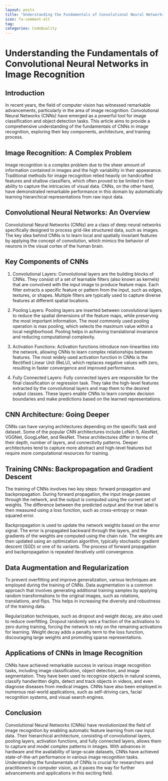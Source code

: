 ```yaml
---
layout: posts
title: "Understanding the Fundamentals of Convolutional Neural Networks in Image Recognition"
icon: fa-comment-alt
tag:      
categories: CodeQuality
---
```



# Understanding the Fundamentals of Convolutional Neural Networks in Image Recognition

## Introduction

In recent years, the field of computer vision has witnessed remarkable advancements, particularly in the area of image recognition. Convolutional Neural Networks (CNNs) have emerged as a powerful tool for image classification and object detection tasks. This article aims to provide a comprehensive understanding of the fundamentals of CNNs in image recognition, exploring their key components, architecture, and training process.

## Image Recognition: A Complex Problem

Image recognition is a complex problem due to the sheer amount of information contained in images and the high variability in their appearance. Traditional methods for image recognition relied heavily on handcrafted features and shallow classifiers, which often proved to be limited in their ability to capture the intricacies of visual data. CNNs, on the other hand, have demonstrated remarkable performance in this domain by automatically learning hierarchical representations from raw input data.

## Convolutional Neural Networks: An Overview

Convolutional Neural Networks (CNNs) are a class of deep neural networks specifically designed to process grid-like structured data, such as images. The key idea behind CNNs is to learn local and spatially invariant features by applying the concept of convolution, which mimics the behavior of neurons in the visual cortex of the human brain.

## Key Components of CNNs

1. Convolutional Layers: Convolutional layers are the building blocks of CNNs. They consist of a set of learnable filters (also known as kernels) that are convolved with the input image to produce feature maps. Each filter extracts a specific feature or pattern from the input, such as edges, textures, or shapes. Multiple filters are typically used to capture diverse features at different spatial locations.

2. Pooling Layers: Pooling layers are inserted between convolutional layers to reduce the spatial dimensions of the feature maps, while preserving the most important information. The most commonly used pooling operation is max pooling, which selects the maximum value within a local neighborhood. Pooling helps in achieving translational invariance and reducing computational complexity.

3. Activation Functions: Activation functions introduce non-linearities into the network, allowing CNNs to learn complex relationships between features. The most widely used activation function in CNNs is the Rectified Linear Unit (ReLU), which replaces negative values with zero, resulting in faster convergence and improved performance.

4. Fully Connected Layers: Fully connected layers are responsible for the final classification or regression task. They take the high-level features extracted by the convolutional layers and map them to the desired output classes. These layers enable CNNs to learn complex decision boundaries and make predictions based on the learned representations.

## CNN Architecture: Going Deeper

CNNs can have varying architectures depending on the specific task and dataset. Some of the popular CNN architectures include LeNet-5, AlexNet, VGGNet, GoogLeNet, and ResNet. These architectures differ in terms of their depth, number of layers, and connectivity patterns. Deeper architectures tend to capture more abstract and high-level features but require more computational resources for training.

## Training CNNs: Backpropagation and Gradient Descent

The training of CNNs involves two key steps: forward propagation and backpropagation. During forward propagation, the input image passes through the network, and the output is computed using the current set of weights. The difference between the predicted output and the true label is then measured using a loss function, such as cross-entropy or mean squared error.

Backpropagation is used to update the network weights based on the error signal. The error is propagated backward through the layers, and the gradients of the weights are computed using the chain rule. The weights are then updated using an optimization algorithm, typically stochastic gradient descent (SGD) or one of its variants. The process of forward propagation and backpropagation is repeated iteratively until convergence.

## Data Augmentation and Regularization

To prevent overfitting and improve generalization, various techniques are employed during the training of CNNs. Data augmentation is a common approach that involves generating additional training samples by applying random transformations to the original images, such as rotations, translations, and flips. This helps in increasing the diversity and robustness of the training data.

Regularization techniques, such as dropout and weight decay, are also used to reduce overfitting. Dropout randomly sets a fraction of the activations to zero during training, forcing the network to rely on the remaining activations for learning. Weight decay adds a penalty term to the loss function, discouraging large weights and promoting sparse representations.

## Applications of CNNs in Image Recognition

CNNs have achieved remarkable success in various image recognition tasks, including image classification, object detection, and image segmentation. They have been used to recognize objects in natural scenes, classify handwritten digits, detect and track objects in videos, and even diagnose diseases from medical images. CNNs have also been employed in numerous real-world applications, such as self-driving cars, facial recognition systems, and visual search engines.

## Conclusion

Convolutional Neural Networks (CNNs) have revolutionized the field of image recognition by enabling automatic feature learning from raw input data. Their hierarchical architecture, consisting of convolutional layers, pooling layers, activation functions, and fully connected layers, allows them to capture and model complex patterns in images. With advances in hardware and the availability of large-scale datasets, CNNs have achieved state-of-the-art performance in various image recognition tasks. Understanding the fundamentals of CNNs is crucial for researchers and practitioners in computer vision, as it paves the way for further advancements and applications in this exciting field.
